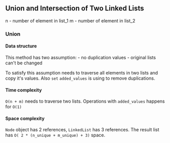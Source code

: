 ## Union and Intersection of Two Linked Lists

n - number of element in list_1
m - number of element in list_2

### Union

#### Data structure
This method has two assumption: 
    - no duplication values
    - original lists can't be changed

To satisfy this assumption needs to traverse all elements in two lists and copy it's values. Also `set` `added_values`
is using to remove duplications.

#### Time complexity
`O(n + m)` needs to traverse two lists. Operations with `added_values` happens for `O(1)`

#### Space complexity
`Node` object has 2 references, `LinkedList` has 3 references.
The result list has `O( 2 * (n_unique + m_unique) + 3)` space.
